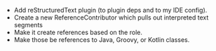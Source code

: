 * Add reStructuredText plugin (to plugin deps and to my IDE config).
* Create a new ReferenceContributor which pulls out interpreted text segments
* Make it create references based on the role.
* Make those be references to Java, Groovy, or Kotlin classes.
  